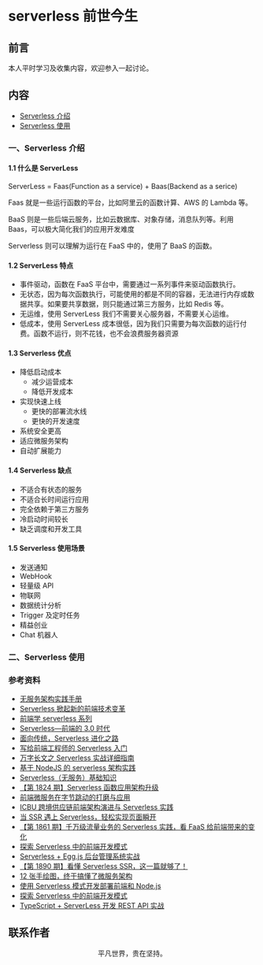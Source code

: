# serverless 前世今生

## 前言

本人平时学习及收集内容，欢迎参入一起讨论。

## 内容

- [Serverless 介绍](#一、serverless-介绍)
- [Serverless 使用](#二、serverless-使用)

### 一、Serverless 介绍

#### 1.1 什么是 ServerLess

ServerLess = Faas(Function as a service) + Baas(Backend as a serice)

Faas 就是一些运行函数的平台，比如阿里云的函数计算、AWS 的 Lambda 等。

BaaS 则是一些后端云服务，比如云数据库、对象存储，消息队列等。利用 Baas，可以极大简化我们的应用开发难度

Serverless 则可以理解为运行在 FaaS 中的，使用了 BaaS 的函数。

#### 1.2 ServerLess 特点

- 事件驱动，函数在 FaaS 平台中，需要通过一系列事件来驱动函数执行。
- 无状态，因为每次函数执行，可能使用的都是不同的容器，无法进行内存或数据共享。如果要共享数据，则只能通过第三方服务，比如 Redis 等。
- 无运维，使用 ServerLess 我们不需要关心服务器，不需要关心运维。
- 低成本，使用 ServerLess 成本很低，因为我们只需要为每次函数的运行付费。函数不运行，则不花钱，也不会浪费服务器资源

#### 1.3 Serverless 优点

- 降低启动成本
  - 减少运营成本
  - 降低开发成本
- 实现快速上线
  - 更快的部署流水线
  - 更快的开发速度
- 系统安全更高
- 适应微服务架构
- 自动扩展能力

#### 1.4 Serverless 缺点

- 不适合有状态的服务
- 不适合长时间运行应用
- 完全依赖于第三方服务
- 冷启动时间较长
- 缺乏调度和开发工具

#### 1.5 Serverless 使用场景

- 发送通知
- WebHook
- 轻量级 API
- 物联网
- 数据统计分析
- Trigger 及定时任务
- 精益创业
- Chat 机器人

### 二、Serverless 使用

### 参考资料

- [无服务架构实践手册](https://jimmysong.io/serverless-handbook/)
- [Serverless 掀起新的前端技术变革](https://zhuanlan.zhihu.com/p/65914436)
- [前端学 serverless 系列](https://juejin.im/post/5d1c9380f265da1bc94f098e)
- [Serverless—前端的 3.0 时代](https://mp.weixin.qq.com/s/4ljo3QuwgGEzQ5OHqOA01w)
- [面向传统，Serverless 进化之路](https://mp.weixin.qq.com/s/DSFms7ovOMMuhe914Z7vcw)
- [写给前端工程师的 Serverless 入门](https://mp.weixin.qq.com/s/JXDMAmKfUOj4V66yVaT_6Q)
- [万字长文之 Serverless 实战详细指南](https://mp.weixin.qq.com/s/Ad-lyV85_000infAe_hZ2Q)
- [基于 NodeJS 的 serverless 架构实践](https://mp.weixin.qq.com/s/rR8VK7RodyCofOiSehF6fA)
- [Serverless（无服务）基础知识](https://juejin.im/post/5d42945ff265da03a715b2f0)
- [【第 1824 期】Serverless 函数应用架构升级](https://mp.weixin.qq.com/s/uWX6zdG7EFc43orrzAdWpA)
- [前端微服务在字节跳动的打磨与应用](https://juejin.im/post/5e17f064e51d45315d648b95)
- [ICBU 跨境供应链前端架构演进与 Serverless 实践](https://mp.weixin.qq.com/s/GFZ5MmYxmwtZmY8Q92IjBg)
- [当 SSR 遇上 Serverless，轻松实现页面瞬开](https://mp.weixin.qq.com/s/z6IycL0yDt419K_EzufokA)
- [【第 1861 期】千万级流量业务的 Serverless 实践，看 FaaS 给前端带来的变化](https://mp.weixin.qq.com/s/-oenEmJlGXNQ2XMuBp8S0g)
- [探索 Serverless 中的前端开发模式](https://juejin.im/post/5cdc3dc2e51d453b6c1d9d3a)
- [Serverless + Egg.js 后台管理系统实战](https://mp.weixin.qq.com/s/5Ngu5eWWr1jU_rm9d7IE-g)
- [【第 1890 期】看懂 Serverless SSR，这一篇就够了！](https://mp.weixin.qq.com/s/xcxoCUzzruVSm15TLLOs-Q)
- [12 张手绘图，终于搞懂了微服务架构](https://mp.weixin.qq.com/s/akBoBjaPLtctdJrs-Hvhtg)
- [使用 Serverless 模式开发部署前端和 Node.js](https://mp.weixin.qq.com/s/DeOFNQR03Dbf_B7Yt3k4_A)
- [探索 Serverless 中的前端开发模式](https://mp.weixin.qq.com/s/OUR5A2InyuRFhbF7SB-Atw)
- [TypeScript + ServerLess 开发 REST API 实战](https://mp.weixin.qq.com/s/whURh7YRr_iUtfmAAd_7AQ)

## 联系作者

<div align="center">
    <p>
        平凡世界，贵在坚持。
    </p>
    <img :src="$withBase('/about/contact.png')" />
</div>
